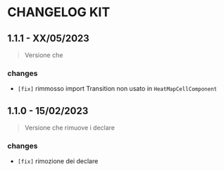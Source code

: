 # CHANGELOG KIT

## 1.1.1 - XX/05/2023

> Versione che

### changes

- `[fix]` rimmosso import Transition non usato in `HeatMapCellComponent`

## 1.1.0 - 15/02/2023

> Versione che rimuove i declare

### changes

- `[fix]` rimozione dei declare
